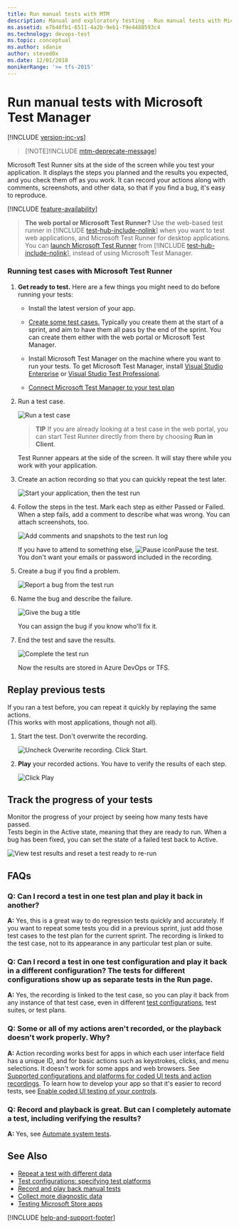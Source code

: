 ```yaml
---
title: Run manual tests with MTM
description: Manual and exploratory testing - Run manual tests with Microsoft Test Manager when you want to test web applications
ms.assetid: e7b48fb1-6511-4a2b-9eb1-f9e4488593c4
ms.technology: devops-test
ms.topic: conceptual
ms.author: sdanie
author: steved0x
ms.date: 12/01/2018
monikerRange: '>= tfs-2015'
---
```


# Run manual tests with Microsoft Test Manager

[!INCLUDE [version-inc-vs](../includes/version-inc-vs.md)]

> [!NOTE]!INCLUDE [mtm-deprecate-message](../includes/mtm-deprecate-message.md)]

Microsoft Test Runner sits at the side of the screen while you test your application. It displays the steps you planned and the results you expected, and you check them off as you work. It can record your actions along with comments, screenshots, and other data, so that if you find a bug, it's easy to reproduce.

[!INCLUDE [feature-availability](../includes/feature-availability.md)]

> **The web portal or Microsoft Test Runner?** Use the web-based test runner
> in [!INCLUDE [test-hub-include-nolink](../includes/test-hub-include-nolink.md)] when you want to test web applications, and Microsoft
> Test Runner for desktop applications. You can
> [launch Microsoft Test Runner](../run-manual-tests.md#run-desktop)
> from [!INCLUDE [test-hub-include-nolink](../includes/test-hub-include-nolink.md)], instead of using Microsoft Test Manager.

### Running test cases with Microsoft Test Runner

1.  **Get ready to test.** Here are a few things you might need to do before running your tests:

    - Install the latest version of your app.

    - [Create some test cases.](plan-manual-tests-with-microsoft-test-manager.md) Typically you create them at the start of a sprint, and aim to have them all pass by the end of the sprint. You can create them either with the web portal or Microsoft Test Manager.

    - Install Microsoft Test Manager on the machine where you want to run your tests.
      To get Microsoft Test Manager, install [Visual Studio Enterprise](https://visualstudio.microsoft.com/downloads/) or [Visual Studio Test Professional](https://visualstudio.microsoft.com/vs/test-professional/).

    - [Connect Microsoft Test Manager to your test plan](connect-microsoft-test-manager-to-your-team-project-and-test-plan.md)

1.  Run a test case.

    ![Run a test case](media/run-manual-tests-with-microsoft-test-manager/almp_t_create07.png)

    > **TIP**
    > If you are already looking at a test case in the web portal, you can start Test Runner directly from there by choosing **Run in Client**.

    Test Runner appears at the side of the screen. It will stay there while you work with your application.

1.  Create an action recording so that you can quickly repeat the test later.

    ![Start your application, then the test run](media/run-manual-tests-with-microsoft-test-manager/almp_t_create08.png)

1.  Follow the steps in the test. Mark each step as either Passed or Failed. When a step fails, add a comment to describe what was wrong. You can attach screenshots, too.

    ![Add comments and snapshots to the test run log](media/run-manual-tests-with-microsoft-test-manager/almp_t_create09.png)

    If you have to attend to something else, ![Pause icon](media/run-manual-tests-with-microsoft-test-manager/almp_t_runtestpauseicon.png)Pause the test. You don't want your emails or password included in the recording.

1.  Create a bug if you find a problem.

    ![Report a bug from the test run](media/run-manual-tests-with-microsoft-test-manager/almp_t_create10.png)

1.  Name the bug and describe the failure.

    ![Give the bug a title](media/run-manual-tests-with-microsoft-test-manager/almp_t_create11.png)

    You can assign the bug if you know who'll fix it.

1.  End the test and save the results.

    ![Complete the test run](media/run-manual-tests-with-microsoft-test-manager/almp_t_create12.png)

    Now the results are stored in Azure DevOps or TFS.

## Replay previous tests

If you ran a test before, you can repeat it quickly by replaying the same actions.  
(This works with most applications, though not all).

1.  Start the test. Don't overwrite the recording.

    ![Uncheck Overwrite recording. Click Start.](media/run-manual-tests-with-microsoft-test-manager/alm_p_t78play.png)

1.  **Play** your recorded actions. You have to verify the results of each step.

    ![Click Play](media/run-manual-tests-with-microsoft-test-manager/almp_t79playstep.png)

## Track the progress of your tests

Monitor the progress of your project by seeing how many tests have passed.  
Tests begin in the Active state, meaning that they are ready to run. When a bug has been fixed, you can set the state of a failed test back to Active.

![View test results and reset a test ready to re-run](media/run-manual-tests-with-microsoft-test-manager/almp_t_run13.png)

## FAQs

### Q: Can I record a test in one test plan and play it back in another?

**A:** Yes, this is a great way to do regression tests quickly and accurately.
If you want to repeat some tests you did in a previous sprint,
just add those test cases to the test plan for the current sprint.
The recording is linked to the test case, not to its appearance
in any particular test plan or suite.

### Q: Can I record a test in one test configuration and play it back in a different configuration? The tests for different configurations show up as separate tests in the Run page.

**A:** Yes, the recording is linked to the test case, so you can play it back from any instance of that test case, even in different [test configurations](test-configurations-specifying-test-platforms.md), test suites, or test plans.

### Q: Some or all of my actions aren't recorded, or the playback doesn't work properly. Why?

**A:** Action recording works best for apps in which each user
interface field has a unique ID, and for basic actions such as keystrokes,
clicks, and menu selections. It doesn't work for some apps and web browsers.
See [Supported configurations and platforms for coded UI tests and action recordings](/visualstudio/test/supported-configurations-and-platforms-for-coded-ui-tests-and-action-recordings).
To learn how to develop your app so that it's easier to record tests,
see [Enable coded UI testing of your controls](/visualstudio/test/enable-coded-ui-testing-of-your-controls).

### Q: Record and playback is great. But can I completely automate a test, including verifying the results?

**A:** Yes, see [Automate system tests](../../pipelines/index.yml).

## See Also

- [Repeat a test with different data](../repeat-test-with-different-data.md)
- [Test configurations: specifying test platforms](../test-different-configurations.md)
- [Record and play back manual tests](record-play-back-manual-tests.md)
- [Collect more diagnostic data](collect-more-diagnostic-data-in-manual-tests.md)
- [Testing Microsoft Store apps](testing-microsoft-store-apps.md)

[!INCLUDE [help-and-support-footer](../includes/help-and-support-footer.md)]
